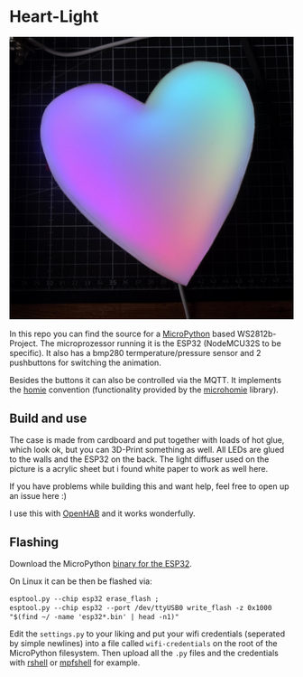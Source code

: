 # Heart-Light
![Front View](img/front-view.jpg)

In this repo you can find the source for a [MicroPython](https://micropython.org/) based WS2812b-Project.
The microprozessor running it is the ESP32 (NodeMCU32S to be specific).
It also has a bmp280 termperature/pressure sensor and 2 pushbuttons for switching the animation.


Besides the buttons it can also be controlled via the MQTT. 
It implements the [homie](https://homieiot.github.io/) convention (functionality provided by the [microhomie](https://github.com/microhomie/microhomie) library).


## Build and use
The case is made from cardboard and put together with loads of hot glue, which look ok, but you can 3D-Print something as well.
All LEDs are glued to the walls and the ESP32 on the back. 
The light diffuser used on the picture is a acrylic sheet but i found white paper to work as well here.

If you have problems while building this and want help, feel free to open up an issue here :)

I use this with [OpenHAB](http://www.openhab.org/) and it works wonderfully.

## Flashing
Download the MicroPython [binary for the ESP32](https://micropython.org/download/esp32/).

On Linux it can be then be flashed via:
```
esptool.py --chip esp32 erase_flash ;
esptool.py --chip esp32 --port /dev/ttyUSB0 write_flash -z 0x1000  "$(find ~/ -name 'esp32*.bin' | head -n1)"
```
Edit the `settings.py` to your liking and put your wifi credentials (seperated by simple newlines) into a file called `wifi-credentials` on the root of the MicroPython filesystem.
Then upload all the `.py` files and the credentials with [rshell](https://github.com/dhylands/rshell) or [mpfshell](https://github.com/wendlers/mpfshell) for example.

